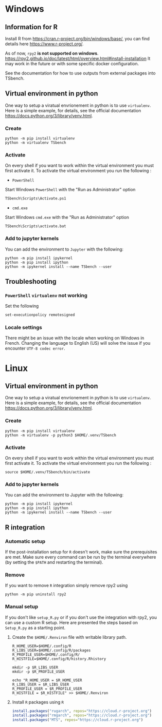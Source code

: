 ---
---

# Windows

## Information for R

Install R from <https://cran.r-project.org/bin/windows/base/>, you can
find details here <https://www.r-project.org/>.

As of now, `rpy2` **is not supported on windows**.
<https://rpy2.github.io/doc/latest/html/overview.html#install-installation>
It may work in the future or with some specific docker configuration.

See the documentation for how to use outputs from external packages into
TSbench.

## Virtual environment in python

One way to setup a viratual envrionement in python is to use
`virtualenv`. Here is a simple example, for details, see the official
documentation <https://docs.python.org/3/library/venv.html>.

### Create

``` shell
python -m pip install virtualenv
python -m virtualenv TSbench
```

### Activate

On every shell if you want to work within the virtual environment you
must first activate it. To activate the virtual environment you run the
following :

- `PowerShell`

Start Windows `PowerShell` with the "Run as Administrator" option

``` ps
TSbench\Scripts\Activate.ps1
```

- `cmd.exe`

Start Windows `cmd.exe` with the "Run as Administrator" option

    TSbench\Scripts\activate.bat

### Add to jupyter kernels

You can add the environment to `Jupyter` with the following:

``` shell
python -m pip install ipykernel
python -m pip install ipython
python -m ipykernel install --name TSbench --user
```

## Troubleshooting

### `PowerShell` `virtualenv` not working

Set the following

``` ps
set-executionpolicy remotesigned
```

### Locale settings

There might be an issue with the locale when working on Windows in
French. Changing the language to English (US) will solve the issue if
you encounter `UTF-8 codec error`.

# Linux

## Virtual environment in python

One way to setup a viratual envrionement in python is to use
`virtualenv`. Here is a simple example, for details, see the official
documentation <https://docs.python.org/3/library/venv.html>.

### Create

``` shell
python -m pip install virtualenv
python -m virtualenv -p python3 $HOME/.venv/TSbench
```

### Activate

On every shell if you want to work within the virtual environment you
must first activate it. To activate the virtual environment you run the
following :

``` shell
source $HOME/.venv/TSbench/bin/activate
```

### Add to jupyter kernels

You can add the environment to Jupyter with the following:

``` shell
python -m pip install ipykernel
python -m pip install ipython
python -m ipykernel install --name TSbench --user
```

## R integration

### Automatic setup

If the post-installation setup for `R` doesn't work, make sure the
prerequisites are met. Make sure every command can be run by the
terminal everywhere (by setting the `$PATH` and restarting the
terminal).

### Remove

If you want to remove `R` integration simply remove rpy2 using

``` shell
python -m pip uninstall rpy2
```

### Manual setup

If you don't like `setup_R.py` or if you don't use the integration with
rpy2, you can use a custom R setup. Here are presented the steps based
on `Setup_R.py` as a starting point.

1.  Create the `$HOME/.Renviron` file with writable library path.

    ``` shell
    R_HOME_USER=$HOME/.config/R
    R_LIBS_USER=$HOME/.config/R/packages
    R_PROFILE_USER=$HOME/.config/R/
    R_HISTFILE=$HOME/.config/R/history.Rhistory

    mkdir -p $R_LIBS_USER
    mkdir -p $R_PROFILE_USER

    echo "R_HOME_USER = $R_HOME_USER
    R_LIBS_USER = $R_LIBS_USER
    R_PROFILE_USER = $R_PROFILE_USER
    R_HISTFILE = $R_HISTFILE" >> $HOME/.Renviron
    ```

2.  Install `R` packages using `R`

    ``` r
    install.packages("rugarch", repos="https://cloud.r-project.org")
    install.packages("rmgarch", repos="https://cloud.r-project.org")
    install.packages("MTS", repos="https://cloud.r-project.org")
    ```
